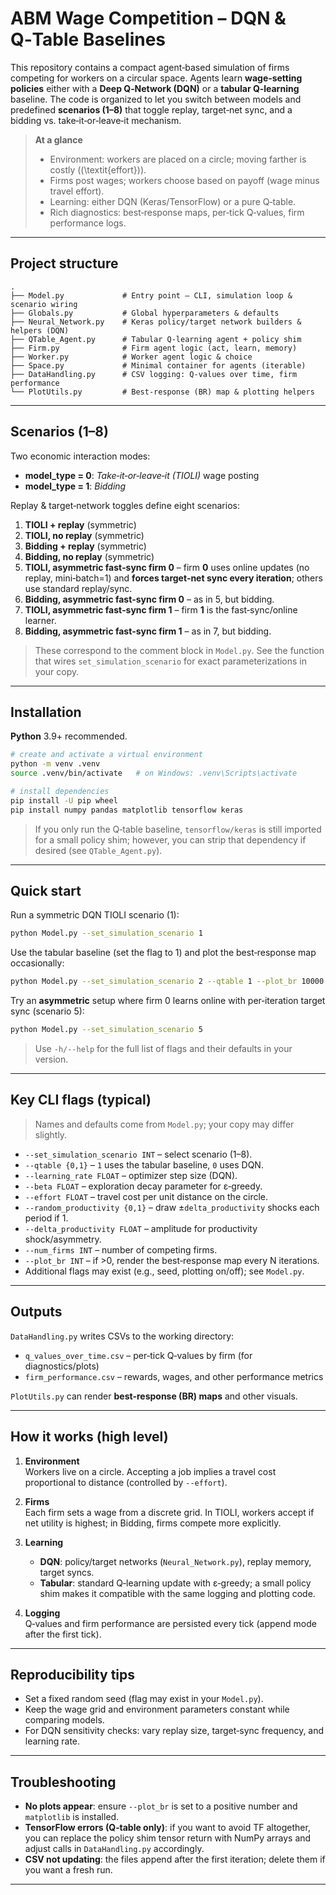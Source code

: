 # ABM Wage Competition – DQN & Q‑Table Baselines

This repository contains a compact agent‑based simulation of firms competing for workers on a circular space. 
Agents learn **wage‑setting policies** either with a **Deep Q‑Network (DQN)** or a **tabular Q‑learning** baseline.
The code is organized to let you switch between models and predefined **scenarios (1–8)** that toggle replay, target‑net sync, and a bidding vs. take‑it‑or‑leave‑it mechanism.

> **At a glance**
> - Environment: workers are placed on a circle; moving farther is costly (\(\textit{effort}\)).  
> - Firms post wages; workers choose based on payoff (wage minus travel effort).  
> - Learning: either DQN (Keras/TensorFlow) or a pure Q‑table.  
> - Rich diagnostics: best‑response maps, per‑tick Q‑values, firm performance logs.

---

## Project structure

```
.
├── Model.py             # Entry point – CLI, simulation loop & scenario wiring
├── Globals.py           # Global hyperparameters & defaults
├── Neural_Network.py    # Keras policy/target network builders & helpers (DQN)
├── QTable_Agent.py      # Tabular Q-learning agent + policy shim
├── Firm.py              # Firm agent logic (act, learn, memory)
├── Worker.py            # Worker agent logic & choice
├── Space.py             # Minimal container for agents (iterable)
├── DataHandling.py      # CSV logging: Q-values over time, firm performance
└── PlotUtils.py         # Best-response (BR) map & plotting helpers
```

---

## Scenarios (1–8)

Two economic interaction modes:
- **model_type = 0**: *Take‑it‑or‑leave‑it (TIOLI)* wage posting
- **model_type = 1**: *Bidding*

Replay & target‑network toggles define eight scenarios:

1. **TIOLI + replay** (symmetric)  
2. **TIOLI, no replay** (symmetric)  
3. **Bidding + replay** (symmetric)  
4. **Bidding, no replay** (symmetric)  
5. **TIOLI, asymmetric fast‑sync firm 0** – firm **0** uses online updates (no replay, mini‑batch=1) and **forces target‑net sync every iteration**; others use standard replay/sync.  
6. **Bidding, asymmetric fast‑sync firm 0** – as in 5, but bidding.  
7. **TIOLI, asymmetric fast‑sync firm 1** – firm **1** is the fast‑sync/online learner.  
8. **Bidding, asymmetric fast‑sync firm 1** – as in 7, but bidding.

> These correspond to the comment block in `Model.py`. See the function that wires `set_simulation_scenario` for exact parameterizations in your copy.

---

## Installation

**Python** 3.9+ recommended.

```bash
# create and activate a virtual environment
python -m venv .venv
source .venv/bin/activate   # on Windows: .venv\Scripts\activate

# install dependencies
pip install -U pip wheel
pip install numpy pandas matplotlib tensorflow keras
```
> If you only run the Q‑table baseline, `tensorflow/keras` is still imported for a small policy shim; 
> however, you can strip that dependency if desired (see `QTable_Agent.py`).

---

## Quick start

Run a symmetric DQN TIOLI scenario (1):

```bash
python Model.py --set_simulation_scenario 1
```

Use the tabular baseline (set the flag to 1) and plot the best‑response map occasionally:

```bash
python Model.py --set_simulation_scenario 2 --qtable 1 --plot_br 10000
```

Try an **asymmetric** setup where firm 0 learns online with per‑iteration target sync (scenario 5):

```bash
python Model.py --set_simulation_scenario 5
```

> Use `-h/--help` for the full list of flags and their defaults in your version.

---

## Key CLI flags (typical)

> Names and defaults come from `Model.py`; your copy may differ slightly.

- `--set_simulation_scenario INT` – select scenario (1–8).
- `--qtable {0,1}` – `1` uses the tabular baseline, `0` uses DQN.
- `--learning_rate FLOAT` – optimizer step size (DQN).
- `--beta FLOAT` – exploration decay parameter for ε‑greedy.
- `--effort FLOAT` – travel cost per unit distance on the circle.
- `--random_productivity {0,1}` – draw ±`delta_productivity` shocks each period if 1.
- `--delta_productivity FLOAT` – amplitude for productivity shock/asymmetry.
- `--num_firms INT` – number of competing firms.
- `--plot_br INT` – if >0, render the best‑response map every N iterations.
- Additional flags may exist (e.g., seed, plotting on/off); see `Model.py`.

---

## Outputs

`DataHandling.py` writes CSVs to the working directory:

- `q_values_over_time.csv` – per‑tick Q‑values by firm (for diagnostics/plots)
- `firm_performance.csv` – rewards, wages, and other performance metrics

`PlotUtils.py` can render **best‑response (BR) maps** and other visuals.

---

## How it works (high level)

1. **Environment**  
   Workers live on a circle. Accepting a job implies a travel cost proportional to distance (controlled by `--effort`).

2. **Firms**  
   Each firm sets a wage from a discrete grid. In TIOLI, workers accept if net utility is highest; in Bidding, firms compete more explicitly.

3. **Learning**  
   - **DQN**: policy/target networks (`Neural_Network.py`), replay memory, target syncs.  
   - **Tabular**: standard Q‑learning update with ε‑greedy; a small policy shim makes it compatible with the same logging and plotting code.

4. **Logging**  
   Q‑values and firm performance are persisted every tick (append mode after the first tick).

---

## Reproducibility tips

- Set a fixed random seed (flag may exist in your `Model.py`).
- Keep the wage grid and environment parameters constant while comparing models.
- For DQN sensitivity checks: vary replay size, target‑sync frequency, and learning rate.

---

## Troubleshooting

- **No plots appear**: ensure `--plot_br` is set to a positive number and `matplotlib` is installed.
- **TensorFlow errors (Q‑table only)**: if you want to avoid TF altogether, you can replace the policy shim tensor return with NumPy arrays and adjust calls in `DataHandling.py` accordingly.
- **CSV not updating**: the files append after the first iteration; delete them if you want a fresh run.

---


